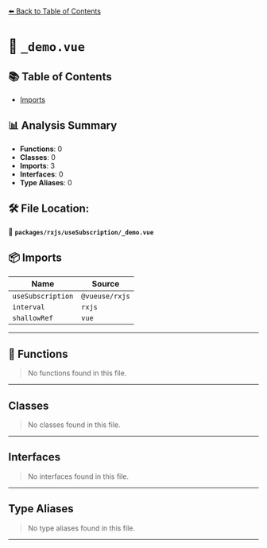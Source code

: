 [⬅️ Back to Table of Contents](../../../index.md)

# 📄 `_demo.vue`

## 📚 Table of Contents

- [Imports](#imports)

## 📊 Analysis Summary

- **Functions**: 0
- **Classes**: 0
- **Imports**: 3
- **Interfaces**: 0
- **Type Aliases**: 0

## 🛠️ File Location:
📂 **`packages/rxjs/useSubscription/_demo.vue`**

## 📦 Imports

| Name | Source |
|------|--------|
| `useSubscription` | `@vueuse/rxjs` |
| `interval` | `rxjs` |
| `shallowRef` | `vue` |


---

## 🔧 Functions

> No functions found in this file.


---

## Classes

> No classes found in this file.


---

## Interfaces

> No interfaces found in this file.


---

## Type Aliases

> No type aliases found in this file.


---